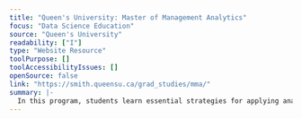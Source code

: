 ```yaml
---
title: "Queen's University: Master of Management Analytics"
focus: "Data Science Education"
source: "Queen's University"
readability: ["I"]
type: "Website Resource"
toolPurpose: []
toolAccessibilityIssues: []
openSource: false
link: "https://smith.queensu.ca/grad_studies/mma/"
summary: |-
  In this program, students learn essential strategies for applying analytics to business needs, understanding not only how to use data effectively, but how to structure and manage complex projects and lead high-performance teams.
---
```


